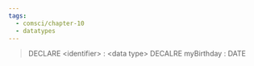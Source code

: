 ```yaml
---
tags:
  - comsci/chapter-10
  - datatypes
---
```

> DECLARE \<identifier\> : \<data type\> 
> DECALRE myBirthday : DATE
